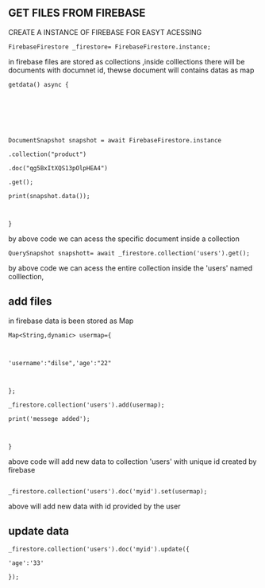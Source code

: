 ## GET FILES FROM FIREBASE


CREATE A INSTANCE OF FIREBASE FOR EASYT ACESSING
```
FirebaseFirestore _firestore= FirebaseFirestore.instance;

```

in firebase files are stored as collections ,inside colllections there will be documents with documnet id, thewse document will contains datas as map
```
getdata() async {

  
  
  

 

DocumentSnapshot snapshot = await FirebaseFirestore.instance

.collection("product")

.doc("qg5BxItXQS13pOlpHEA4")

.get();

print(snapshot.data());

  

}
```
by above code we can acess the specific document inside a collection

```
QuerySnapshot snapshott= await _firestore.collection('users').get();
```
by above code we can acess the entire collection inside the 'users' named colllection,

## add files

in firebase data is been stored as Map
```
Map<String,dynamic> usermap={

  

'username':"dilse",'age':"22"

  

};

_firestore.collection('users').add(usermap);

print('messege added');

  

}
```

above code will add new data to collection 'users' with unique id created by firebase 
```

_firestore.collection('users').doc('myid').set(usermap);
```

above will add   new data with id provided by the user
## update data
```
_firestore.collection('users').doc('myid').update({

'age':'33'

});
```

